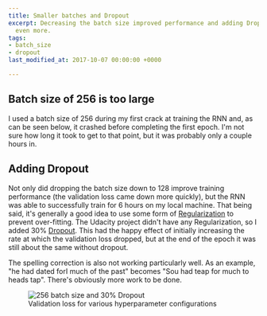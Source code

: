 ```yaml
---
title: Smaller batches and Dropout
excerpt: Decreasing the batch size improved performance and adding Dropout helped
  even more.
tags:
- batch_size
- dropout
last_modified_at: 2017-10-07 00:00:00 +0000

---
```

## Batch size of 256 is too large

I used a batch size of 256 during my first crack at training the RNN and, as can be seen below, it crashed before completing the first epoch. I'm not sure how long it took to get to that point, but it was probably only a couple hours in.

## Adding Dropout

Not only did dropping the batch size down to 128 improve training performance (the validation loss came down more quickly), but the RNN was able to successfully train for 6 hours on my local machine. That being said, it's generally a good idea to use some form of [Regularization](https://en.wikipedia.org/wiki/Regularization_(mathematics)) to prevent over-fitting. The Udacity project didn't have any Regularization, so I added 30% [Dropout](https://en.wikipedia.org/wiki/Dropout_(neural_networks)). This had the happy effect of initially increasing the rate at which the validation loss dropped, but at the end of the epoch it was still about the same without dropout.

The spelling correction is also not working particularly well. As an example, "he had dated forI much of the past" becomes "Sou had teap for much to heads tap". There's obviously more work to be done.
<figure>
<img src="{{ site.baseurl }}/assets/images/batch256-and-dropout.png" alt="256 batch size and 30% Dropout"/>
<figcaption>Validation loss for various hyperparameter configurations</figcaption>
</figure>